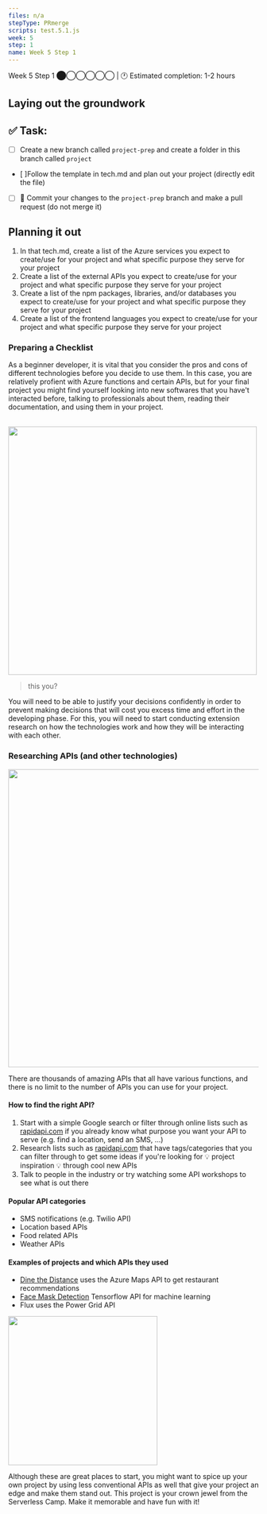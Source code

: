 ```yaml
---
files: n/a
stepType: PRmerge
scripts: test.5.1.js
week: 5
step: 1
name: Week 5 Step 1
---
```

Week 5 Step 1 ⬤◯◯◯◯◯ | 🕐 Estimated completion: 1-2 hours

## Laying out the groundwork

## ✅  Task:
- [ ] Create a new branch called `project-prep` and create a folder in this branch called `project`
- [ ]Follow the template in tech.md and plan out your project (directly edit the file)
- [ ] 🚀 Commit your changes to the `project-prep` branch and make a pull request (do not merge it)

## Planning it out
1. In that tech.md, create a list of the Azure services you expect to create/use for your project and what specific purpose they serve for your project
2. Create a list of the external APIs you expect to create/use for your project and what specific purpose they serve for your project
3. Create a list of the npm packages, libraries, and/or databases you expect to create/use for your project and what specific purpose they serve for your project
4. Create a list of the frontend languages you expect to create/use for your project and what specific purpose they serve for your project

### Preparing a Checklist

As a beginner developer, it is vital that you consider the pros and cons of different technologies before you decide to use them. In this case, you are relatively profient with Azure functions and certain APIs, but for your final project you might find yourself looking into new softwares that you have't interacted before, talking to professionals about them, reading their documentation, and using them in your project.

<br>
<img src="https://i2.wp.com/allhtaccess.info/wp-content/uploads/2018/03/programming.gif?fit=1281%2C716&ssl=1" width=500>

> this you?

You will need to be able to justify your decisions confidently in order to prevent making decisions that will cost you excess time and effort in the developing phase. For this, you will need to start conducting extension research on how the technologies work and how they will be interacting with each other.

### Researching APIs (and other technologies)

<img src="https://developers.giphy.com/branch/master/static/api-c99e353f761d318322c853c03ebcf21b.gif" width=600>

There are thousands of amazing APIs that all have various functions, and there is no limit to the number of APIs you can use for your project.

#### How to find the right API?

1. Start with a simple Google search or filter through online lists such as [rapidapi.com](rapidapi.com) if you already know what purpose you want your API to serve (e.g. find a location, send an SMS, ...)
2. Research lists such as [rapidapi.com](https://rapidapi.com/categories) that have tags/categories that you can filter through to get some ideas if you're looking for 💡 project inspiration 💡 through cool new APIs
3.  Talk to people in the industry or try watching some API workshops to see what is out there

#### Popular API categories

- SMS notifications (e.g. Twilio API)
- Location based APIs
- Food related APIs
- Weather APIs

#### Examples of projects and which APIs they used

- [Dine the Distance](https://bitproject.org/blog/serverless-dine-the-distance) uses the Azure Maps API to get restaurant recommendations
- [Face Mask Detection](https://bitproject.org/blog/serverless-face-mask-detection) Tensorflow API for machine learning
- Flux uses the Power Grid API

<img src="https://twilio-cms-prod.s3.amazonaws.com/images/message-to-mail.width-808.gif" width=300>

Although these are great places to start, you might want to spice up your own project by using less conventional APIs as well that give your project an edge and make them stand out. This project is your crown jewel from the Serverless Camp. Make it memorable and have fun with it!
